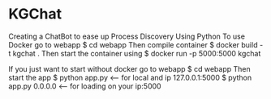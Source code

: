 # KGChat
Creating a ChatBot to ease up Process Discovery Using Python
To use Docker go to webapp
$ cd webapp
Then compile container
$ docker build -t kgchat .
Then start the container using
$ docker run -p 5000:5000 kgchat

If you just want to start without docker go to webapp
$ cd webapp
Then start the app
$ python app.py <-- for local and ip 127.0.0.1:5000
$ python app.py 0.0.0.0 <-- for loading on your ip:5000 
